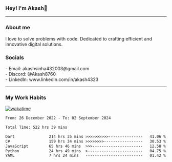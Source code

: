 <h3>Hey! I'm Akash👋</h3>

--- 

<h3>About me</h3>
I love to solve problems with code. Dedicated to crafting efficient and innovative digital solutions.

<h3>Socials</h3>
 - Email: akashsinha432003@gmail.com<br>
 - Discord: @Akash8760<br>
 - LinkedIn: www.linkedin.com/in/akash4323<br>


---

<h3>My Work Habits</h3>

[![wakatime](https://wakatime.com/badge/user/938b2951-49cf-4810-9b9e-c17cde3d3343.svg)](https://wakatime.com/@938b2951-49cf-4810-9b9e-c17cde3d3343)

<!--START_SECTION:waka-->

```txt
From: 26 December 2022 - To: 02 September 2024

Total Time: 522 hrs 39 mins

Dart               214 hrs 35 mins >>>>>>>>>>---------------   41.06 %
C#                 159 hrs 34 mins >>>>>>>>-----------------   30.53 %
JavaScript         65 hrs 46 mins  >>>----------------------   12.58 %
Python             24 hrs 49 mins  >------------------------   04.75 %
YAML               7 hrs 24 mins   -------------------------   01.42 %
```

<!--END_SECTION:waka-->

